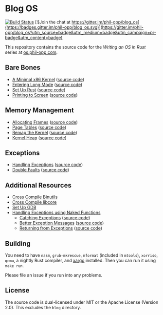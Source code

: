 # Blog OS

[![Build Status](https://travis-ci.org/phil-opp/blog_os.svg?branch=master)](https://travis-ci.org/phil-opp/blog_os) [![Join the chat at https://gitter.im/phil-opp/blog_os](https://badges.gitter.im/phil-opp/blog_os.svg)](https://gitter.im/phil-opp/blog_os?utm_source=badge&utm_medium=badge&utm_campaign=pr-badge&utm_content=badge)

This repository contains the source code for the _Writing an OS in Rust_ series at [os.phil-opp.com](http://os.phil-opp.com).

## Bare Bones
- [A Minimal x86 Kernel](http://os.phil-opp.com/multiboot-kernel.html)
      ([source code](https://github.com/phil-opp/blog_os/tree/post_1))
- [Entering Long Mode](http://os.phil-opp.com/entering-longmode.html)
      ([source code](https://github.com/phil-opp/blog_os/tree/post_2))
- [Set Up Rust](http://os.phil-opp.com/set-up-rust.html)
      ([source code](https://github.com/phil-opp/blog_os/tree/post_3))
- [Printing to Screen](http://os.phil-opp.com/printing-to-screen.html)
      ([source code](https://github.com/phil-opp/blog_os/tree/post_4))

## Memory Management
- [Allocating Frames](http://os.phil-opp.com/allocating-frames.html)
      ([source code](https://github.com/phil-opp/blog_os/tree/post_5))
- [Page Tables](http://os.phil-opp.com/modifying-page-tables.html)
      ([source code](https://github.com/phil-opp/blog_os/tree/post_6))
- [Remap the Kernel](http://os.phil-opp.com/remap-the-kernel.html)
      ([source code](https://github.com/phil-opp/blog_os/tree/post_7))
- [Kernel Heap](http://os.phil-opp.com/kernel-heap.html)
      ([source code](https://github.com/phil-opp/blog_os/tree/post_8))

## Exceptions
- [Handling Exceptions](http://os.phil-opp.com/handling-exceptions.html)
      ([source code](https://github.com/phil-opp/blog_os/tree/post_9))
- [Double Faults](http://os.phil-opp.com/double-faults.html)
      ([source code](https://github.com/phil-opp/blog_os/tree/post_10))

## Additional Resources
- [Cross Compile Binutils](http://os.phil-opp.com/cross-compile-binutils.html)
- [Cross Compile libcore](http://os.phil-opp.com/cross-compile-libcore.html)
- [Set Up GDB](http://os.phil-opp.com/set-up-gdb.html)
- [Handling Exceptions using Naked Functions](http://os.phil-opp.com/handling-exceptions-with-naked-fns.html)
    - [Catching Exceptions](http://os.phil-opp.com/catching-exceptions.html)
          ([source code](https://github.com/phil-opp/blog_os/tree/catching_exceptions))
    - [Better Exception Messages](http://os.phil-opp.com/better-exception-messages.html)
          ([source code](https://github.com/phil-opp/blog_os/tree/better_exception_messages))
    - [Returning from Exceptions](http://os.phil-opp.com/returning-from-exceptions.html)
          ([source code](https://github.com/phil-opp/blog_os/tree/returning_from_exceptions))

## Building
You need to have `nasm`, `grub-mkrescue`, `mformat` (included in `mtools`), `xorriso`, `qemu`, a nightly Rust compiler, and [xargo] installed. Then you can run it using `make run`.

[xargo]: https://github.com/japaric/xargo

Please file an issue if you run into any problems.

## License
The source code is dual-licensed under MIT or the Apache License (Version 2.0). This excludes the `blog` directory.
